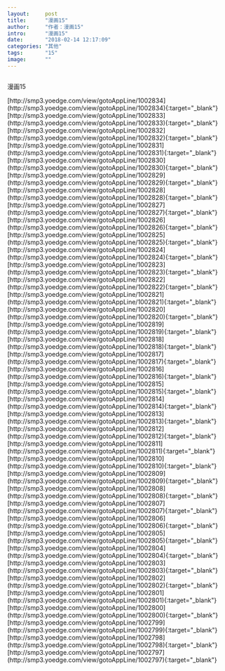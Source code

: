 ```yaml
---
layout:     post
title:      "漫画15"
author:     "作者：漫画15"
intro:      "漫画15"
date:       "2018-02-14 12:17:09"
categories: "其他"
tags:       "15"
image:      ""
---
```

<div style="text-align: center">
<p><img src=""/></p>
</div>
<p class="post-meta">
<span>漫画15</span>
</p>
[http://smp3.yoedge.com/view/gotoAppLine/1002834](http://smp3.yoedge.com/view/gotoAppLine/1002834){:target="_blank"}
[http://smp3.yoedge.com/view/gotoAppLine/1002833](http://smp3.yoedge.com/view/gotoAppLine/1002833){:target="_blank"}
[http://smp3.yoedge.com/view/gotoAppLine/1002832](http://smp3.yoedge.com/view/gotoAppLine/1002832){:target="_blank"}
[http://smp3.yoedge.com/view/gotoAppLine/1002831](http://smp3.yoedge.com/view/gotoAppLine/1002831){:target="_blank"}
[http://smp3.yoedge.com/view/gotoAppLine/1002830](http://smp3.yoedge.com/view/gotoAppLine/1002830){:target="_blank"}
[http://smp3.yoedge.com/view/gotoAppLine/1002829](http://smp3.yoedge.com/view/gotoAppLine/1002829){:target="_blank"}
[http://smp3.yoedge.com/view/gotoAppLine/1002828](http://smp3.yoedge.com/view/gotoAppLine/1002828){:target="_blank"}
[http://smp3.yoedge.com/view/gotoAppLine/1002827](http://smp3.yoedge.com/view/gotoAppLine/1002827){:target="_blank"}
[http://smp3.yoedge.com/view/gotoAppLine/1002826](http://smp3.yoedge.com/view/gotoAppLine/1002826){:target="_blank"}
[http://smp3.yoedge.com/view/gotoAppLine/1002825](http://smp3.yoedge.com/view/gotoAppLine/1002825){:target="_blank"}
[http://smp3.yoedge.com/view/gotoAppLine/1002824](http://smp3.yoedge.com/view/gotoAppLine/1002824){:target="_blank"}
[http://smp3.yoedge.com/view/gotoAppLine/1002823](http://smp3.yoedge.com/view/gotoAppLine/1002823){:target="_blank"}
[http://smp3.yoedge.com/view/gotoAppLine/1002822](http://smp3.yoedge.com/view/gotoAppLine/1002822){:target="_blank"}
[http://smp3.yoedge.com/view/gotoAppLine/1002821](http://smp3.yoedge.com/view/gotoAppLine/1002821){:target="_blank"}
[http://smp3.yoedge.com/view/gotoAppLine/1002820](http://smp3.yoedge.com/view/gotoAppLine/1002820){:target="_blank"}
[http://smp3.yoedge.com/view/gotoAppLine/1002819](http://smp3.yoedge.com/view/gotoAppLine/1002819){:target="_blank"}
[http://smp3.yoedge.com/view/gotoAppLine/1002818](http://smp3.yoedge.com/view/gotoAppLine/1002818){:target="_blank"}
[http://smp3.yoedge.com/view/gotoAppLine/1002817](http://smp3.yoedge.com/view/gotoAppLine/1002817){:target="_blank"}
[http://smp3.yoedge.com/view/gotoAppLine/1002816](http://smp3.yoedge.com/view/gotoAppLine/1002816){:target="_blank"}
[http://smp3.yoedge.com/view/gotoAppLine/1002815](http://smp3.yoedge.com/view/gotoAppLine/1002815){:target="_blank"}
[http://smp3.yoedge.com/view/gotoAppLine/1002814](http://smp3.yoedge.com/view/gotoAppLine/1002814){:target="_blank"}
[http://smp3.yoedge.com/view/gotoAppLine/1002813](http://smp3.yoedge.com/view/gotoAppLine/1002813){:target="_blank"}
[http://smp3.yoedge.com/view/gotoAppLine/1002812](http://smp3.yoedge.com/view/gotoAppLine/1002812){:target="_blank"}
[http://smp3.yoedge.com/view/gotoAppLine/1002811](http://smp3.yoedge.com/view/gotoAppLine/1002811){:target="_blank"}
[http://smp3.yoedge.com/view/gotoAppLine/1002810](http://smp3.yoedge.com/view/gotoAppLine/1002810){:target="_blank"}
[http://smp3.yoedge.com/view/gotoAppLine/1002809](http://smp3.yoedge.com/view/gotoAppLine/1002809){:target="_blank"}
[http://smp3.yoedge.com/view/gotoAppLine/1002808](http://smp3.yoedge.com/view/gotoAppLine/1002808){:target="_blank"}
[http://smp3.yoedge.com/view/gotoAppLine/1002807](http://smp3.yoedge.com/view/gotoAppLine/1002807){:target="_blank"}
[http://smp3.yoedge.com/view/gotoAppLine/1002806](http://smp3.yoedge.com/view/gotoAppLine/1002806){:target="_blank"}
[http://smp3.yoedge.com/view/gotoAppLine/1002805](http://smp3.yoedge.com/view/gotoAppLine/1002805){:target="_blank"}
[http://smp3.yoedge.com/view/gotoAppLine/1002804](http://smp3.yoedge.com/view/gotoAppLine/1002804){:target="_blank"}
[http://smp3.yoedge.com/view/gotoAppLine/1002803](http://smp3.yoedge.com/view/gotoAppLine/1002803){:target="_blank"}
[http://smp3.yoedge.com/view/gotoAppLine/1002802](http://smp3.yoedge.com/view/gotoAppLine/1002802){:target="_blank"}
[http://smp3.yoedge.com/view/gotoAppLine/1002801](http://smp3.yoedge.com/view/gotoAppLine/1002801){:target="_blank"}
[http://smp3.yoedge.com/view/gotoAppLine/1002800](http://smp3.yoedge.com/view/gotoAppLine/1002800){:target="_blank"}
[http://smp3.yoedge.com/view/gotoAppLine/1002799](http://smp3.yoedge.com/view/gotoAppLine/1002799){:target="_blank"}
[http://smp3.yoedge.com/view/gotoAppLine/1002798](http://smp3.yoedge.com/view/gotoAppLine/1002798){:target="_blank"}
[http://smp3.yoedge.com/view/gotoAppLine/1002797](http://smp3.yoedge.com/view/gotoAppLine/1002797){:target="_blank"}


